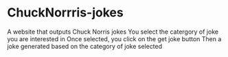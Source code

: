 # ChuckNorrris-jokes
A website that outputs Chuck Norris jokes
You select the catergory of joke you are interested in
Once selected, you click on the get joke button
Then a joke generated based on the category of joke selected
